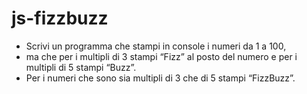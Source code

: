 # js-fizzbuzz
- Scrivi un programma che stampi in console i numeri da 1 a 100,
- ma che per i multipli di 3 stampi “Fizz” al posto del numero e per i multipli di 5 stampi “Buzz”.
- Per i numeri che sono sia multipli di 3 che di 5 stampi “FizzBuzz”.
